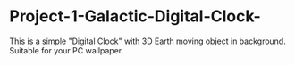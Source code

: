 # Project-1-Galactic-Digital-Clock-
This is a simple "Digital Clock" with 3D Earth moving object in background. Suitable for your PC wallpaper.
